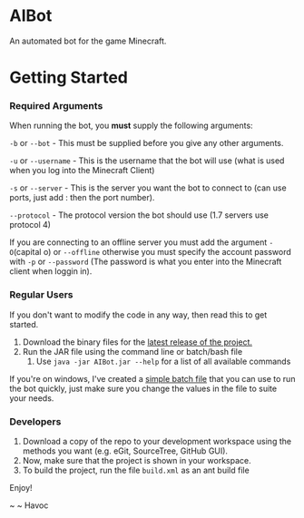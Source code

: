 # AIBot
An automated bot for the game Minecraft.

# Getting Started

### Required Arguments
When running the bot, you __must__ supply the following arguments:

`-b` or `--bot` - This must be supplied before you give any other arguments.

`-u` or `--username` - This is the username that the bot will use (what is used when you log into the Minecraft Client)

`-s` or `--server` - This is the server you want the bot to connect to (can use ports, just add : then the port number).

`--protocol` - The protocol version the bot should use (1.7 servers use protocol 4)

If you are connecting to an offline server you must add the argument `-O`(capital o) or `--offline` otherwise you must specify the account password with `-p` or `--password` (The password is what you enter into the Minecraft client when loggin in).

### Regular Users

If you don't want to modify the code in any way, then read this to get started.

1. Download the binary files for the [latest release of the project.](https://github.com/TGRHavoc/AIBot/releases)
2. Run the JAR file using the command line or batch/bash file
   1. Use `java -jar AIBot.jar --help` for a list of all available commands

If you're on windows, I've created a [simple batch file](https://github.com/TGRHavoc/AIBot/blob/master/start_bot.bat) that you can use to run the bot quickly, just make sure you change the values in the file to suite your needs.

### Developers
1. Download a copy of the repo to your development workspace using the methods you want (e.g. eGit, SourceTree, GitHub GUI).
2. Now, make sure that the project is shown in your workspace.
3. To build the project, run the file `build.xml` as an ant build file

Enjoy!

~ ~ Havoc
